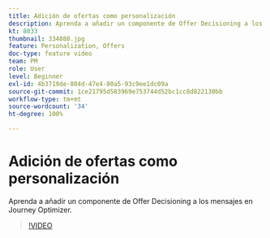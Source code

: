 ```yaml
---
title: Adición de ofertas como personalización
description: Aprenda a añadir un componente de Offer Decisioning a los mensajes en Journey Optimizer.
kt: 8033
thumbnail: 334088.jpg
feature: Personalization, Offers
doc-type: feature video
team: PM
role: User
level: Beginner
exl-id: 4b3719de-804d-47e4-80a5-93c9ee1dc09a
source-git-commit: 1ce21795d583969e753744d52bc1cc8d822130bb
workflow-type: tm+mt
source-wordcount: '34'
ht-degree: 100%

---
```


# Adición de ofertas como personalización

Aprenda a añadir un componente de Offer Decisioning a los mensajes en Journey Optimizer.

>[!VIDEO](https://video.tv.adobe.com/v/334088?quality=12)
